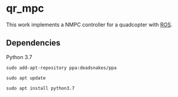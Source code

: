 # qr_mpc
This work implements a NMPC controller for a quadcopter with [ROS](https://www.ros.org/).

## Dependencies
Python 3.7

```
sudo add-apt-repository ppa:deadsnakes/ppa
```
```
sudo apt update
```
```
sudo apt install python3.7
```
